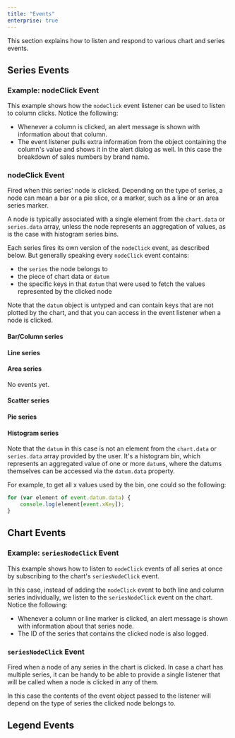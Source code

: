 ```yaml
---
title: "Events"
enterprise: true
---
```


This section explains how to listen and respond to various chart and series events.

## Series Events

### Example: nodeClick Event

This example shows how the `nodeClick` event listener can be used to listen to column clicks. Notice the following:

- Whenever a column is clicked, an alert message is shown with information about that column.
- The event listener pulls extra information from the object containing the column's value and shows it in the alert dialog as well. In this case the breakdown of sales numbers by brand name.

<chart-example title='Node Click Event' name='node-click-event' type='generated'></chart-example>

### nodeClick Event

Fired when this series' node is clicked. Depending on the type of series, a node can mean a bar or a pie slice, or a marker, such as a line or an area series marker.

A node is typically associated with a single element from the `chart.data` or `series.data` array, unless the node represents an aggregation of values, as is the case with histogram series bins.

Each series fires its own version of the `nodeClick` event, as described below. But generally speaking every `nodeClick` event contains:

- the `series` the node belongs to
- the piece of chart data or `datum`
- the specific keys in that `datum` that were used to fetch the values represented by the clicked node

Note that the `datum` object is untyped and can contain keys that are not plotted by the chart, and that you can access in the event listener when a node is clicked.

#### Bar/Column series

<api-documentation source='charts-api/api.json' section='bar.listeners' config='{ "showSnippets": true, "skipHeader": true }'></api-documentation>

#### Line series

<api-documentation source='charts-api/api.json' section='line.listeners' config='{ "showSnippets": true, "skipHeader": true }'></api-documentation>

#### Area series

No events yet.

<api-documentation source='charts-api/api.json' section='area.listeners' config='{ "showSnippets": true, "skipHeader": true }'></api-documentation>

#### Scatter series

<api-documentation source='charts-api/api.json' section='scatter.listeners' config='{ "showSnippets": true, "skipHeader": true }'></api-documentation>

#### Pie series

<api-documentation source='charts-api/api.json' section='pie.listeners' config='{ "showSnippets": true, "skipHeader": true }'></api-documentation>

#### Histogram series

<api-documentation source='charts-api/api.json' section='histogram.listeners' config='{ "showSnippets": true, "skipHeader": true }'></api-documentation>

Note that the `datum` in this case is not an element from the `chart.data` or `series.data` array provided by the user. It's a histogram bin, which represents an aggregated value of one or more `datum`s, where the datums themselves can be accessed via the `datum.data` property.

For example, to get all x values used by the bin, one could so the following:

```js
for (var element of event.datum.data) {
    console.log(element[event.xKey]);
}
```

## Chart Events

### Example: `seriesNodeClick` Event

This example shows how to listen to `nodeClick` events of all series at once by subscribing to the chart's `seriesNodeClick` event.

In this case, instead of adding the `nodeClick` event to both line and column series individually, we listen to the `seriesNodeClick` event on the chart. Notice the following:

- Whenever a column or line marker is clicked, an alert message is shown with information about that series node.
- The ID of the series that contains the clicked node is also logged.

<chart-example title='Node Click Event' name='series-node-click-event' type='generated'></chart-example>

### `seriesNodeClick` Event

Fired when a node of any series in the chart is clicked. In case a chart has multiple series, it can be handy to be able to provide a single listener that will be called when a node is clicked in any of them.

In this case the contents of the event object passed to the listener will depend on the type of series the clicked node belongs to.

## Legend Events

<api-documentation source='charts-api/api.json' section='legend.listeners' config='{ "showSnippets": true, "skipHeader": true }'></api-documentation>